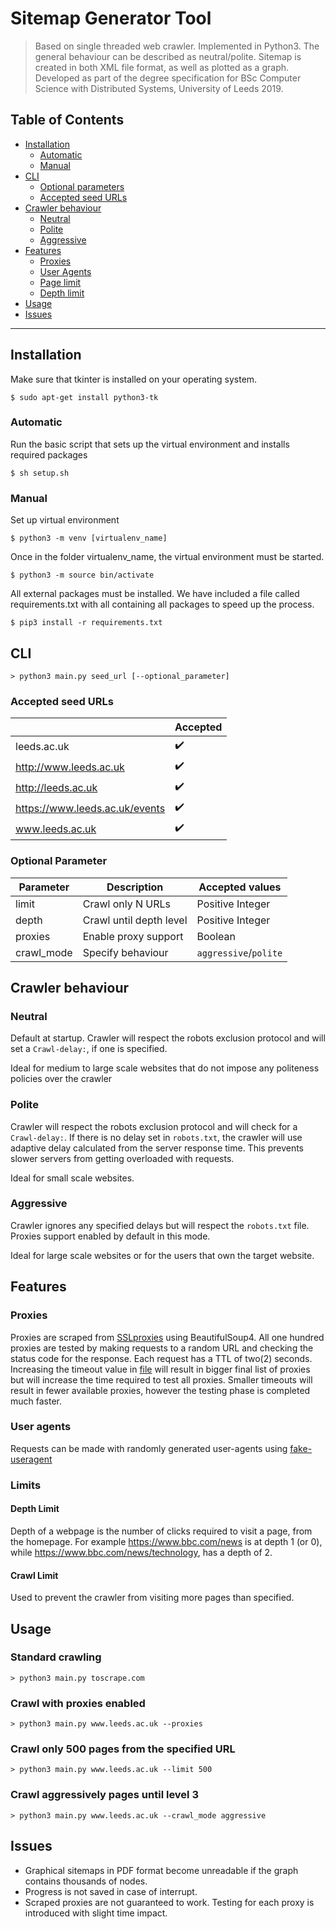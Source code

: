 # Sitemap Generator Tool

> Based on single threaded web crawler. Implemented in Python3.
The general behaviour can be described as neutral/polite. Sitemap is created in both XML file format, as well as plotted as a graph. Developed as part of the degree specification for BSc Computer Science with Distributed Systems, University of Leeds 2019.
## Table of Contents 

- [Installation](#installation)
  - [Automatic](#automatic)  
  - [Manual](#manual)
- [CLI](#)
  - [Optional parameters](#optional_args)
  - [Accepted seed URLs](#accepted_seed)
- [Crawler behaviour](#behaviour)
  - [Neutral](#neutral_b)
  - [Polite](#polite_b)
  - [Aggressive](#aggresive_b)
- [Features](#features)
  - [Proxies](#proxies)
  - [User Agents](#user-agents)
  - [Page limit](#page-limit)
  - [Depth limit](#depth_limit)
- [Usage](#usage)
- [Issues](#issues)

---

## Installation
Make sure that tkinter is installed on your operating system.

```shell
$ sudo apt-get install python3-tk
```

### Automatic 

Run the basic script that sets up the virtual environment and installs required packages

```shell
$ sh setup.sh
```

### Manual 

Set up virtual environment

```shell
$ python3 -m venv [virtualenv_name]
```
Once in the folder virtualenv_name, the virtual environment must be started.

```shell
$ python3 -m source bin/activate
```

All external packages must be installed. We have included a file called requirements.txt with
all containing all packages to speed up the process.

```shell
$ pip3 install -r requirements.txt
```

## CLI

```shell
> python3 main.py seed_url [--optional_parameter]
```

### Accepted seed URLs

|  | Accepted|
| ---| ---     |
| leeds.ac.uk| :heavy_check_mark: |
| http://www.leeds.ac.uk | :heavy_check_mark:|
| http://leeds.ac.uk | :heavy_check_mark: |
| https://www.leeds.ac.uk/events | :heavy_check_mark: |
| www.leeds.ac.uk | :heavy_check_mark: |

### Optional Parameter

| Parameter | Description| Accepted values|
| ---| --- | ---     |
| limit| Crawl only N URLs       | Positive Integer      |
| depth | Crawl until depth level | Positive Integer      |
| proxies | Enable proxy support | Boolean               |
| crawl_mode | Specify behaviour | `aggressive`/`polite` |


## Crawler behaviour
### Neutral
Default at startup. Crawler will respect the robots exclusion protocol and will set a `Crawl-delay:`, if one is specified.

Ideal for medium to large scale websites that do not impose any politeness policies over the crawler

### Polite
Crawler will respect the robots exclusion protocol and will check for a `Crawl-delay:`. If there is no delay set in `robots.txt`, the crawler will use adaptive delay calculated from the server response time. This prevents slower servers from getting overloaded with requests.

Ideal for small scale websites.

### Aggressive
Crawler ignores any specified delays but will respect the `robots.txt` file. Proxies support enabled by default in this mode.

Ideal for large scale websites or for the users that own the target website.

## Features
### Proxies
Proxies are scraped from [SSLproxies](https://www.sslproxies.org/) using BeautifulSoup4. All one hundred proxies are tested by making requests to a random URL and checking the status code for the response. Each request has a TTL of two(2) seconds. Increasing the timeout value in [file](proxyFinder.py) will result in bigger final list of proxies but will increase the time required to test all proxies. Smaller timeouts will result in fewer available proxies, however the testing phase is completed much faster.

### User agents
Requests can be made with randomly generated user-agents using [fake-useragent](https://github.com/hellysmile/fake-useragent)

### Limits
#### Depth Limit
Depth of a webpage is the number of clicks required to visit a page, from the homepage. For example https://www.bbc.com/news is at depth 1 (or 0), while https://www.bbc.com/news/technology, has a depth of 2.
#### Crawl Limit
Used to prevent the crawler from visiting more pages than specified.

## Usage 
### Standard crawling
```shell
> python3 main.py toscrape.com
```

### Crawl with proxies enabled
```shell
> python3 main.py www.leeds.ac.uk --proxies
```

### Crawl only 500 pages from the specified URL
```shell
> python3 main.py www.leeds.ac.uk --limit 500
```

### Crawl aggressively pages until level 3
```shell
> python3 main.py www.leeds.ac.uk --crawl_mode aggressive
```

## Issues
- Graphical sitemaps in PDF format become unreadable if the graph contains thousands of nodes.
- Progress is not saved in case of interrupt. 
- Scraped proxies are not guaranteed to work. Testing for each proxy is introduced with slight time impact.
